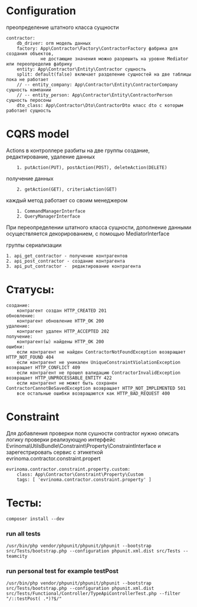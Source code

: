 # Configuration

преопределение штатного класса сущности

    contractor:
        db_driver: orm модель данных
        factory: App\Contractor\Factory\ContractorFactory фабрика для создания объектов, 
                 не достающие значения можно разрешить на уровне Mediator или переопределив фабрику 
        entity: App\Contractor\Entity\Contractor сущность
        split: default(false) включает разделение сущностей на две таблицы пока не работает
        // -- entity_company: App\Contractor\Entity\ContractorCompany сущность компании
        // -- entity_person: App\Contractor\Entity\ContractorPerson сущность перосоны
        dto_class: App\Contractor\Dto\ContractorDto класс dto с которым работает сущность 

# CQRS model

Actions в контроллере разбиты на две группы
создание, редактирование, удаление данных

        1. putAction(PUT), postAction(POST), deleteAction(DELETE)
получение данных

        2. getAction(GET), criteriaAction(GET)
    
каждый метод работает со своим менеджером

        1. CommandManagerInterface
        2. QueryManagerInterface

При переопределении штатного класса сущности, дополнение данными осуществляется декорированием, с помощью MediatorInterface


группы  сериализации
    
    1. api_get_contractor - получение контрагентов
    2. api_post_contractor - создание контрагента
    3. api_put_contractor -  редактирование контрагента

# Статусы:

    создание:
        контрагент создан HTTP_CREATED 201
    обновление:
        контрагент обновление HTTP_OK 200
    удаление:
        контрагент удален HTTP_ACCEPTED 202
    получение:
        контрагент(ы) найдены HTTP_OK 200
    ошибки:
        если контрагент не найден ContractorNotFoundException возвращает HTTP_NOT_FOUND 404
        если контрагент не уникален UniqueConstraintViolationException возвращает HTTP_CONFLICT 409
        если контрагент не прошел валидацию ContractorInvalidException возвращает HTTP_UNPROCESSABLE_ENTITY 422
        если контрагент не может быть сохранен ContractorCannotBeSavedException возвращает HTTP_NOT_IMPLEMENTED 501
        все остальные ошибки возвращаются как HTTP_BAD_REQUEST 400

# Constraint

Для добавления проверки поля сушности contractor нужно описать логику проверки реализующую интерфейс Evrinoma\UtilsBundle\Constraint\Property\ConstraintInterface и зарегестрировать сервис с этикеткой evrinoma.contractor.constraint.propert

    evrinoma.contractor.constraint.property.custom:
        class: App\Contractor\Constraint\Property\Custom
        tags: [ 'evrinoma.contractor.constraint.property' ]

# Тесты:

    composer install --dev

### run all tests

    /usr/bin/php vendor/phpunit/phpunit/phpunit --bootstrap src/Tests/bootstrap.php --configuration phpunit.xml.dist src/Tests --teamcity

### run personal test for example testPost

    /usr/bin/php vendor/phpunit/phpunit/phpunit --bootstrap src/Tests/bootstrap.php --configuration phpunit.xml.dist src/Tests/Functional/Controller/TypeApiControllerTest.php --filter "/::testPost( .*)?$/" 

